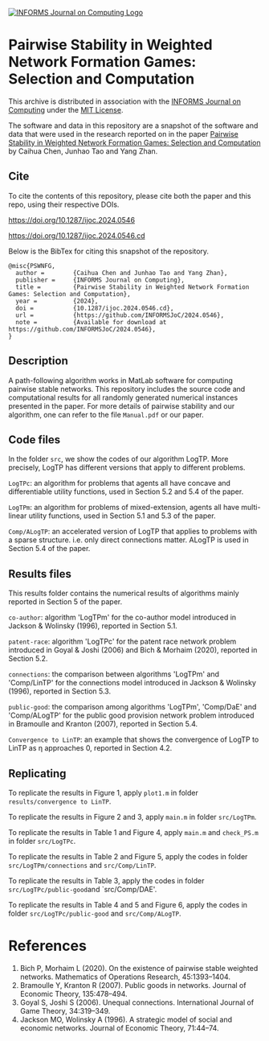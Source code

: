 [![INFORMS Journal on Computing Logo](https://INFORMSJoC.github.io/logos/INFORMS_Journal_on_Computing_Header.jpg)](https://pubsonline.informs.org/journal/ijoc)

# Pairwise Stability in Weighted Network Formation Games: Selection and Computation

This archive is distributed in association with the [INFORMS Journal on
Computing](https://pubsonline.informs.org/journal/ijoc) under the [MIT License](LICENSE).

The software and data in this repository are a snapshot of the software and data
that were used in the research reported on in the paper 
[Pairwise Stability in Weighted Network Formation Games: Selection and Computation](https://doi.org/10.1287/ijoc.2024.0546) by Caihua Chen, Junhao Tao and Yang Zhan. 

## Cite

To cite the contents of this repository, please cite both the paper and this repo, using their respective DOIs.

https://doi.org/10.1287/ijoc.2024.0546

https://doi.org/10.1287/ijoc.2024.0546.cd

Below is the BibTex for citing this snapshot of the repository.

```
@misc{PSWNFG,
  author =        {Caihua Chen and Junhao Tao and Yang Zhan},
  publisher =     {INFORMS Journal on Computing},
  title =         {Pairwise Stability in Weighted Network Formation Games: Selection and Computation},
  year =          {2024},
  doi =           {10.1287/ijoc.2024.0546.cd},
  url =           {https://github.com/INFORMSJoC/2024.0546},
  note =          {Available for download at https://github.com/INFORMSJoC/2024.0546},
}  
```

## Description

A path-following algorithm works in MatLab software for computing pairwise stable networks. This repository includes the source code and computational results for all randomly generated numerical instances presented in the paper. For more details of pairwise stability and our algorithm, one can refer to the file `Manual.pdf` or our paper.

## Code files
In the folder `src`, we show the codes of our algorithm LogTP. More precisely, LogTP has different versions that apply to different problems.

`LogTPc`: an algorithm for problems that agents all have concave and differentiable utility functions, used in Section 5.2 and 5.4 of the paper.

`LogTPm`: an algorithm for problems of mixed-extension, agents all have multi-linear utility functions, used in Section 5.1 and 5.3 of the paper.

`Comp/ALogTP`: an accelerated version of LogTP that applies to problems with a sparse structure. i.e. only direct connections matter. ALogTP is used in Section 5.4 of the paper.

## Results files

This results folder contains the numerical results of algorithms mainly reported in Section 5 of the paper.

`co-author`: algorithm 'LogTPm' for the co-author model introduced in Jackson & Wolinsky (1996), reported in Section 5.1.

`patent-race`: algorithm 'LogTPc' for the patent race network problem introduced in Goyal & Joshi (2006) and Bich & Morhaim (2020), reported in Section 5.2.

`connections`: the comparison between algorithms 'LogTPm' and 'Comp/LinTP' for the connections model introduced in Jackson & Wolinsky (1996), reported in Section 5.3.

`public-good`: the comparison among algorithms 'LogTPm', 'Comp/DaE' and 'Comp/ALogTP' for the public good provision network problem introduced in Bramoulle and Kranton (2007), reported in Section 5.4.

`Convergence to LinTP`: an example that shows the convergence of LogTP to LinTP as η approaches 0, reported in Section 4.2.

## Replicating

To replicate the results in Figure 1, apply `plot1.m` in folder `results/convergence to LinTP`.

To replicate the results in Figure 2 and 3, apply `main.m` in folder `src/LogTPm`.

To replicate the results in Table 1 and Figure 4, apply `main.m` and `check_PS.m` in folder `src/LogTPc`.

To replicate the results in Table 2 and Figure 5, apply the codes in folder `src/LogTPm/connections` and `src/Comp/LinTP`.

To replicate the results in Table 3, apply the codes in folder `src/LogTPc/public-good`and `src/Comp/DAE'.

To replicate the results in Table 4 and 5 and Figure 6, apply the codes in folder `src/LogTPc/public-good` and `src/Comp/ALogTP`.

# References
1. Bich P, Morhaim L (2020). On the existence of pairwise stable weighted networks. Mathematics of Operations Research, 45:1393–1404.
2. Bramoulle Y, Kranton R (2007). Public goods in networks. Journal of Economic Theory, 135:478–494.
3. Goyal S, Joshi S (2006). Unequal connections. International Journal of Game Theory, 34:319–349.
4. Jackson MO, Wolinsky A (1996). A strategic model of social and economic networks. Journal of Economic Theory, 71:44–74.
